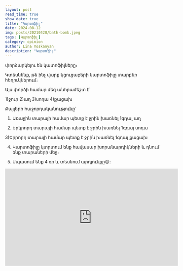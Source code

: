 ```yaml
---
layout: post
read_time: true
show_date: true
title: "Կարտոֆիլ"
date: 2024-08-12
img: posts/20210420/bath-bomb.jpeg
tags: [Կարտոֆիլ]
category: opinion
author: Lina Voskanyan
description: "Կարտոֆիլ"
---
```


փորձարկելու են կատոֆիլները։

Կտեսնենք, թե ինչ վարք կցուցաբերի կարտոֆիլը տարբեր հեղուկներում։

Այս փորձի համար մեզ անհրաժեշտ է`

1)ջուր
2)աղ
3)սոդա
4)քացախ

Քայլերի հաջորդականությունը`

1) Առաջին տարայի համար պետք է ջրին խառնել 1գդալ աղ

2) Երկրորդ տարայի համար պետք է ջրին խառնել 1գդալ սոդա

3)Երրորդ տարայի համար պետք է ջրին խառնել 1գդալ քացախ

4) Կարտոֆիլը կտրտում ենք հավասար խորանարդիկների և դնում ենք տարաների մեջ։

5) Սպասում ենք 4 օր և տեսնում արդյունքը😊։


<iframe width="560" height="315" src="https://www.youtube.com/embed/6HBzieywW4o" title="Կարտոֆիլ" frameborder="0" allow="accelerometer; autoplay; clipboard-write; encrypted-media; gyroscope; picture-in-picture" allowfullscreen></iframe>

